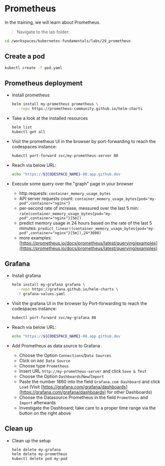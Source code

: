 # Prometheus

In the training, we will learn about Prometheus.

>Navigate to the lab folder:

```bash
cd /workspaces/kubernetes-fundamentals/labs/29_prometheus
```

## Create a pod

```bash
kubectl create -f pod.yaml
```

## Prometheus deployment

* Install prometheus

  ```bash
  helm install my-prometheus prometheus \
    --repo https://prometheus-community.github.io/helm-charts
  ```

* Take a look at the installed resources

  ```bash
  helm list
  kubectl get all
  ```

* Visit the prometheus UI in the browser by port-forwarding to reach the codespaces instance:

  ```bash
  kubectl port-forward svc/my-prometheus-server 80
  ```

* Reach via below URL:

  ```bash
  echo "https://${CODESPACE_NAME}-80.app.github.dev
  ```

* Execute some query over the "graph" page in your browser
  * http requests: `container_memory_usage_bytes`
  * API server requests count: `container_memory_usage_bytes{pod="my-pod",container="nginx"}`
  * per-second rate of increase, messured over the last 5 min: `rate(container_memory_usage_bytes{pod="my-pod",container="nginx"}[5m])`
  * predict memory usage in 24 hours based on the rate of the last 5 minutes: `predict_linear((container_memory_usage_bytes{pod="my-pod",container="nginx"}[5m]),24*3600)`
  * more examples: [https://prometheus.io/docs/prometheus/latest/querying/examples](https://prometheus.io/docs/prometheus/latest/querying/examples)

## Grafana

* Install grafana

  ```bash
  helm install my-grafana grafana \
    --repo https://grafana.github.io/helm-charts \
    -f grafana-values.yaml
  ```

* Visit the grafana UI in the browser by Port-forwarding to reach the codespaces instance:

  ```bash
  kubectl port-forward svc/my-grafana 80
  ```

* Reach via below URL:

  ```bash
  echo "https://${CODESPACE_NAME}-80.app.github.dev
  ```

* Add Prometheus as data source to Grafana
  * Choose the Option `Connections`/`Data Sources`
  * Click on `Add Data Source`
  * Choose type `Prometheus`
  * Insert URL `http://my-prometheus-server` and click `Save & Test`
  * Choose the Option `Dashboards`/`New`/`Import`
  * Paste the number 1860 into the field `Grafana.com Dashboard` and click `Load` (Visit [https://grafana.com/grafana/dashboards](https://grafana.com/grafana/dashboards) for other Dashboards)
  * Choose the Datasource Prometheus in the field `Prometheus` and `Import` afterwards
  * Investigate the Dashboard; take care to a proper time range via the button on the right above

## Clean up

* Clean up the setup

  ```bash
  helm delete my-grafana
  helm delete my-prometheus
  kubectl delete pod my-pod
  ```

